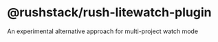 # @rushstack/rush-litewatch-plugin

An experimental alternative approach for multi-project watch mode
